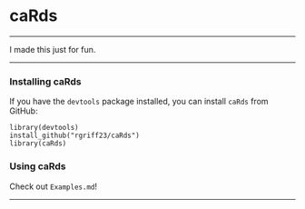 # caRds

___

I made this just for fun.

___

### Installing caRds

If you have the `devtools` package installed, you can install `caRds` from GitHub:

```
library(devtools)
install_github("rgriff23/caRds")
library(caRds)
```

### Using caRds

Check out `Examples.md`!

___